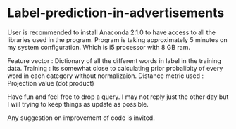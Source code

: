 Label-prediction-in-advertisements
==================================

User is recommended to install Anaconda 2.1.0 to have access to all the libraries used in the program. 
Program is taking approximately 5 minutes on my system configuration. Which is i5 processor with 8 GB ram.

Feature vector : Dictionary of all the different words in label in the training data.
Training : Its somewhat close to calculating prior probalibity of every word in each category without normalizaion.
Distance metric used : Projection value (dot product)

Have fun and feel free to drop a query. I may not reply just the other day but I will trying to keep things as update as possible.

Any suggestion on improvement of code is invited.
